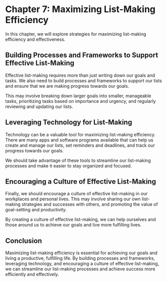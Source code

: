 Chapter 7: Maximizing List-Making Efficiency
============================================

In this chapter, we will explore strategies for maximizing list-making efficiency and effectiveness.

Building Processes and Frameworks to Support Effective List-Making
------------------------------------------------------------------

Effective list-making requires more than just writing down our goals and tasks. We also need to build processes and frameworks to support our lists and ensure that we are making progress towards our goals.

This may involve breaking down larger goals into smaller, manageable tasks, prioritizing tasks based on importance and urgency, and regularly reviewing and updating our lists.

Leveraging Technology for List-Making
-------------------------------------

Technology can be a valuable tool for maximizing list-making efficiency. There are many apps and software programs available that can help us create and manage our lists, set reminders and deadlines, and track our progress towards our goals.

We should take advantage of these tools to streamline our list-making processes and make it easier to stay organized and focused.

Encouraging a Culture of Effective List-Making
----------------------------------------------

Finally, we should encourage a culture of effective list-making in our workplaces and personal lives. This may involve sharing our own list-making strategies and successes with others, and promoting the value of goal-setting and productivity.

By creating a culture of effective list-making, we can help ourselves and those around us to achieve our goals and live more fulfilling lives.

Conclusion
----------

Maximizing list-making efficiency is essential for achieving our goals and living a productive, fulfilling life. By building processes and frameworks, leveraging technology, and encouraging a culture of effective list-making, we can streamline our list-making processes and achieve success more efficiently and effectively.
